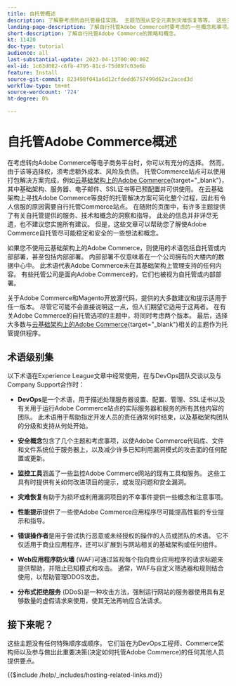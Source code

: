 ```yaml
---
title: 自托管概述
description: 了解要考虑的自托管最佳实践。 主题范围从安全元素到灾难恢复等等。 这些主题旨在帮助决定托管自身Adobe Commerce版本的公司。 所展示的项目并非全包罗万象，但应提供一系列良好的概念，以推动建立一个安全、稳定且可复原的网站。
landing-page-description: 了解自行托管Adobe Commerce时要考虑的一些概念和事项。
short-description: 了解自行托管Adobe Commerce的策略和概念。
kt: 11420
doc-type: tutorial
audience: all
last-substantial-update: 2023-04-13T00:00:00Z
exl-id: 1c63d082-c6fb-4795-81cd-75d097c03e6b
feature: Install
source-git-commit: 823498f041a6d12cfdedd6757499d62ac2aced3d
workflow-type: tm+mt
source-wordcount: '724'
ht-degree: 0%

---
```


# 自托管Adobe Commerce概述

在考虑转向Adobe Commerce等电子商务平台时，你可以有充分的选择。 然而，由于该等选择权，须考虑额外成本、风险及负债。 托管Commerce站点可以使用打包解决方案完成，例如[云基础架构上的Adobe Commerce](https://experienceleague.adobe.com/docs/commerce-learn/tutorials/getting-started/cloud/1-overview.html){target="_blank"}，其中基础架构、服务器、电子邮件、SSL证书等已预配置并可供使用。 在云基础架构上寻找Adobe Commerce等良好的托管解决方案可简化整个过程，因此有令人信服的原因需要自行托管Commerce站点。 在随附的页面中，有许多主题提供了有关自托管提供的服务、技术和概念的洞察和指导。 此处的信息并非详尽无遗，也不建议您实施所有建议。 但是，这些文章可以帮助您了解使Adobe Commerce自托管尽可能稳定和安全的一些想法和概念。

如果您不使用云基础架构上的Adobe Commerce，则使用的术语包括自托管或内部部署，甚至包括内部部署。 内部部署不仅意味着在一个公司拥有的大楼内的数据中心中。 此术语代表Adobe Commerce未在其基础架构上管理支持的任何内容。 有些托管公司是面向Adobe Commerce的，它们也被视为自托管或内部部署。

关于Adobe Commerce和Magento开放源代码，提供的大多数建议和提示适用于任一版本。 尽管它可能不会直接说明这一点，但人们期望它适用于这两者。 在有关Adobe Commerce的自托管选项的主题中，将同时考虑两个版本。 最后，选择大多数与[云基础架构上的Adobe Commerce](https://experienceleague.adobe.com/docs/commerce-learn/tutorials/getting-started/cloud/1-overview.html){target="_blank"}相关的主题作为托管提供程序。

## 术语级别集

以下术语在Experience League文章中经常使用，在与DevOps团队交谈以及与Company Support合作时：

* **DevOps**&#x200B;是一个术语，用于描述处理服务器设置、配置、管理、SSL证书以及有关用于运行Adobe Commerce站点的实际服务器和服务的所有其他内容的团队。 此术语用于帮助指定开发人员的责任通常何时结束，以及基础架构团队的分级和支持从何处开始。

* **安全概念**&#x200B;包含了几个主题和考虑事项，以使Adobe Commerce代码库、文件和文件系统位于服务器上，以及减少许多已知利用漏洞模式的攻击面的任何配置或更新。

* **监控工具**&#x200B;涵盖了一些监控Adobe Commerce网站的现有工具和服务。 这些工具有时提供有关如何改进项目的提示，或发现问题和安全漏洞。

* **灾难恢复**&#x200B;有助于为损坏或利用漏洞项目的不幸事件提供一些概念和注意事项。

* **性能提示**&#x200B;提供了一些使Adobe Commerce应用程序尽可能提高性能的专业提示和指导。

* **错误操作者**&#x200B;是用于尝试执行恶意或未经授权的操作的人员或团队的术语。 它不仅适用于商业应用程序，还可以扩展到与网站相关的基础架构或任何组件。

* **Web应用程序防火墙** (WAF)可通过监视每个指向商业应用程序的请求标题来提供帮助，并阻止已知模式和攻击。 通常，WAF与自定义筛选器和规则结合使用，以帮助管理DDOS攻击。

* **分布式拒绝服务** (DDoS)是一种攻击方法，强制运行网站的服务器使用具有足够数量的虚假请求来使用，使其无法再响应合法请求。

## 接下来呢？

这些主题没有任何特殊顺序或顺序。 它们旨在为DevOps工程师、Commerce架构师以及参与做出此重要决策(决定如何托管Adobe Commerce)的任何其他人员提供要点。

{{$include /help/_includes/hosting-related-links.md}}
